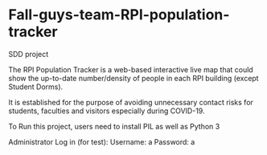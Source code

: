 # Fall-guys-team-RPI-population-tracker
SDD project

The RPI Population Tracker is a web-based interactive live map that could show the up-to-date number/density of people in each RPI building (except Student Dorms).

It is established for the purpose of avoiding unnecessary contact risks for students, faculties and visitors especially during COVID-19.

To Run this project, users need to install PIL as well as Python 3

Administrator Log in (for test):
    Username: a
    Password: a
